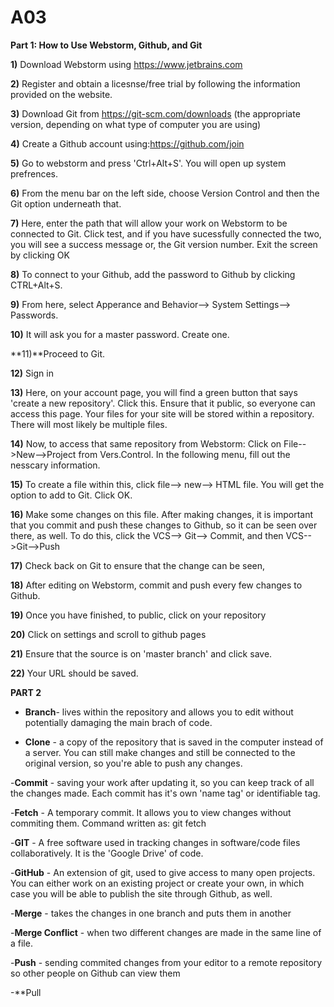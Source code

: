 # A03
**Part 1: How to Use Webstorm, Github, and Git**


**1)** Download Webstorm using https://www.jetbrains.com


**2)** Register and obtain a licesnse/free trial by following the information provided on the website. 


**3)** Download Git from https://git-scm.com/downloads (the appropriate version, depending on what type of computer you are using)



**4)**  Create a Github account using:https://github.com/join



**5)** Go to webstorm and press 'Ctrl+Alt+S'. You will open up system prefrences. 


**6)** From the menu bar on the left side, choose Version Control and then the Git option underneath that.  



**7)** Here, enter the path that will allow your work on Webstorm to be connected to Git. Click test, and if you have sucessfully connected the two, you will see a success message or, the Git version number. Exit the screen by clicking OK




**8)** To connect to your Github, add the password to Github by clicking CTRL+Alt+S. 






**9)** From here, select Apperance and Behavior--> System Settings--> Passwords. 




**10)** It will ask you for a master password. Create one. 


**11)**Proceed to Git.



**12)** Sign in 



**13)** Here, on your account page, you will find a green button that says 'create a new repository'. Click this. Ensure that it public, so everyone can access this page.  Your files for your site will be stored within a repository. There will most likely be multiple files. 



**14)** Now, to access that same repository from Webstorm: Click on File-->New-->Project from Vers.Control. In the following menu, fill out the nesscary information.


**15)** To create a file within this, click file--> new--> HTML file. You will get the option to add to Git. Click OK. 


**16)** Make some changes on this file. After making changes, it is important that you commit and push these changes to Github, so it can be seen over there, as well. To do this, click the VCS--> Git--> Commit, and then VCS-->Git-->Push

**17)** Check back on Git to ensure that the change can be seen, 

**18)** After editing on Webstorm, commit and push every few changes to Github. 


**19)** Once you have finished, to public, click on your repository 



**20)** Click on settings and scroll to github pages



**21)** Ensure that the source is on 'master branch' and click save.



**22)** Your URL should be saved. 

**PART 2** 
- **Branch**- lives within the repository and allows you to edit without potentially damaging the main brach of code. 

- **Clone** - a copy of the repository that is saved in the computer instead of a server. You can still make changes and still be connected to the original version, so you're able to push any changes. 


-**Commit** - saving your work after updating it, so you can keep track of all the changes made. Each commit has it's own 'name tag' or identifiable tag. 


-**Fetch** - A temporary commit. It allows you to view changes without commiting them. Command written as: git fetch



-**GIT** - A free software used in tracking changes in software/code files collaboratively. It is the 'Google Drive' of code. 


-**GitHub** - An extension of git, used to give access to many open projects. You can either work on an existing project or create your own, in which case you will be able to publish the site through Github, as well. 


-**Merge** - takes the changes in one branch and puts them in another


-**Merge Conflict** - when two different changes are made in the same line of a file. 


-**Push** - sending commited changes from your editor to a remote repository so other people on Github can view them


-**Pull

